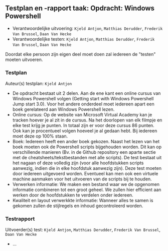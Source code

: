 ## Testplan en -rapport taak: Opdracht: Windows Powershell

* Verantwoordelijke uitvoering: `Kjeld Antjon`, `Matthias Derudder`, `Frederik Van Brussel`, `Daan Van Hecke`
* Verantwoordelijke testen: `Kjeld Antjon`, `Matthias Derudder`, `Frederik Van Brussel`, `Daan Van Hecke`

Doordat elke persoon zijn eigen deel moet doen zal iedereen de "testen" moeten uitvoeren. 

### Testplan

Auteur(s) testplan: `Kjeld Antjon`

* De opdracht bestaat uit 2 delen. Aan de ene kant een online cursus van Windows Powershell volgen (Getting start with Windows Powershell Jump start 3.0). Voor het andere onderdeel moet iedereen apart een boek gerelateerd aan Windows Powershell lezen.
* Online cursus: Op de website van Microsoft Virtual Academy kan je tracken hoever je al zit in de cursus. Na het doorlopen van elk filmpje en elke test krijg je punten. In totaal zijn er voor deze cursus 86 punten. Ook kan je procentueel volgen hoeveel je al gedaan hebt. Bij iedereen moet deze op 100% staan.
* Boek: Iedereen heeft een ander boek gekozen. Naast het lezen van het boek moeten ook de Powershell scripts bijgehouden worden. Dit kan op verschillende manieren (Bv. in de Github repository een aparte sectie met de cheatsheets/tekstbestanden met alle scripts). De test bestaat uit het nagaan of deze volledig zijn (voor alle hoofdstukken scripts aanwezig, indien die in elke hoofdstuk aanwezig zijn). Deze test moeten door iedereen uitgevoerd worden. Eventueel kan men ook een virtuele machine aanmaken voor het uitvoeren van de scripts bij te houden. 
* Verwerken informatie: We maken een bestand waar we de opgenomen informatie combineren tot een groot geheel. We zullen hier efficient aan werken door de hoofdstukken te verdelen onder iedereen.
* Kwaliteit en layout verwerkkte informatie: Wanneer alles te samen is gekomen zullen de stijlregels en inhoud gecontroleerd worden.


### Testrapport

Uitvoerder(s) test: `Kjeld Antjon`, `Matthias Derudder`, `Frederik Van Brussel`, `Daan Van Hecke`

- ...
